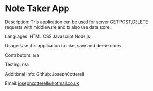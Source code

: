 # Note Taker App

Description:
This application can be used for server GET,POST,DELETE requests with middleware and to also use data store.

Languages:
HTML
CSS
Javascript
Node.js

Usage:
Use this application to take, save and delete notes

Contributors:
n/a

Testing:
n/a

Additional Info:
Github: JosephCotterell

Email: josephcotterell@hotmail.co.uk
